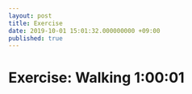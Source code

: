 ```yaml
---
layout: post
title: Exercise
date: 2019-10-01 15:01:32.000000000 +09:00
published: true
---
```


# Exercise: Walking 1:00:01
